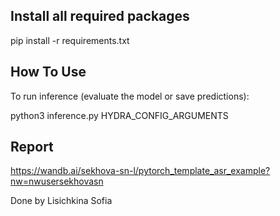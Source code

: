 

## Install all required packages
pip install -r requirements.txt

## How To Use
To run inference (evaluate the model or save predictions):

python3 inference.py HYDRA_CONFIG_ARGUMENTS

## Report
https://wandb.ai/sekhova-sn-l/pytorch_template_asr_example?nw=nwusersekhovasn

Done by Lisichkina Sofia
